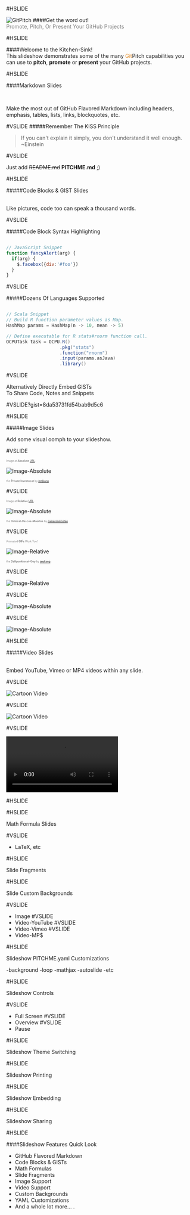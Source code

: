 #HSLIDE

![GitPitch](https://gitpitch.github.io/gitpitch/assets/banner-white-400-140.png)
####Get the word out!
<br>
<span style="color:gray">Promote, Pitch, Or Present Your GitHub Projects</span>

#HSLIDE

####Welcome to the Kitchen-Sink!
<br>
This slideshow demonstrates some of the many <span style="color:#e49436">Git</span>Pitch capabilities you can use to **pitch**, **promote** or **present** your GitHub projects.


#HSLIDE

####Markdown Slides

<br>

Make the most out of GitHub Flavored Markdown including headers, emphasis, tables, lists, links, blockquotes, etc.


#VSLIDE
#####Remember The KISS Principle

> If you can't explain it simply,
> you don't understand it well enough.
> ~Einstein

#VSLIDE

Just add ~~README.md~~ **PITCHME.md** ;)

#HSLIDE

#####Code Blocks & GIST Slides

<br>
Like pictures, code too can speak a thousand words.

#VSLIDE

#####Code Block Syntax Highlighting

```javascript

// JavaScript Snippet
function fancyAlert(arg) {
  if(arg) {
    $.facebox({div:'#foo'})
  }
}
```
#VSLIDE

#####Dozens Of Languages Supported

```scala

// Scala Snippet
// Build R function parameter values as Map.
HashMap params = HashMap(n -> 10, mean -> 5)

// Define executable for R stats#rnorm function call.
OCPUTask task = OCPU.R()
                    .pkg("stats")
                    .function("rnorm")
                    .input(params.asJava)
                    .library()
```

#VSLIDE

Alternatively Directly Embed GISTs
<br>
To Share Code, Notes and Snippets

#VSLIDE?gist=8da53731fd54bab9d5c6

#HSLIDE

#####Image Slides

Add some visual oomph to your slideshow.

#VSLIDE

<span style="color:gray; font-size:0.5em">Image at <b>Absolute</b> <a href="https://github.com/jeejkang" target="_blank">URL</a>.</span>

![Image-Absolute](assets/octocat-privateinvestocat.jpg)

<span style="color:gray; font-size: 0.5em;">the <b>Private Investocat</b> by <a href="https://github.com/jeejkang" target="_blank">jeejkang</a></span>

#VSLIDE

<span style="color:gray; font-size:0.5em">Image at <b>Relative</b> <a href="https://github.com/jeejkang" target="_blank">URL</a>.</span>

![Image-Absolute](assets/octocat-de-los-muertos.jpg)

<span style="color:gray; font-size:0.5em">the <b>Octocat-De-Los-Muertos</b> by <a href="https://github.com/cameronmcefee" target="_blank">cameronmcefee</a></span>


#VSLIDE

<span style="color:gray; font-size:0.5em">Animated <b>GIFs</b> Work Too!</span>

![Image-Relative](assets/octocat-daftpunkocat.gif)

<span style="color:gray; font-size:0.5em">the <b>Daftpunktocat-Guy</b> by <a href="https://github.com/jeejkang" target="_blank">jeejkang</a></span>

#VSLIDE

![Image-Relative](https://octodex.github.com/images/daftpunktocat-guy.gif)

#VSLIDE

![Image-Absolute](https://octodex.github.com/images/privateinvestocat.jpg)

#VSLIDE

![Image-Absolute](https://octodex.github.com/images/octocat-de-los-muertos.jpg)

#HSLIDE

#####Video Slides

<br>
Embed YouTube, Vimeo or MP4 videos within any slide.

#VSLIDE

![Cartoon Video](https://www.youtube.com/embed/mkiDkkdGGAQ)

#VSLIDE

![Cartoon Video](https://player.vimeo.com/video/111525512)

#VSLIDE

![Cartoon Video](http://clips.vorwaerts-gmbh.de/big_buck_bunny.mp4)

#HSLIDE

#HSLIDE

Math Formula Slides

#VSLIDE
- LaTeX, etc

#HSLIDE

Slide Fragments

#HSLIDE

Slide Custom Backgrounds

#VSLIDE
- Image
#VSLIDE
- Video-YouTube
#VSLIDE
- Video-Vimeo
#VSLIDE
- Video-MP$

#HSLIDE

Slideshow PITCHME.yaml Customizations

-background
-loop
-mathjax
-autoslide
-etc


#HSLIDE

Slideshow Controls

#VSLIDE
- Full Screen
#VSLIDE
- Overview
#VSLIDE
- Pause

#HSLIDE

Slideshow Theme Switching

#HSLIDE

Slideshow Printing

#HSLIDE

Slideshow Embedding

#HSLIDE

Slideshow Sharing

#HSLIDE

####Slideshow Features Quick Look

- GitHub Flavored Markdown <!-- .element: class="fragment" data-fragment-index="1" -->
- Code Blocks & GISTs <!-- .element: class="fragment" data-fragment-index="2" -->
- Math Formulas <!-- .element: class="fragment" data-fragment-index="3" -->
- Slide Fragments <!-- .element: class="fragment" data-fragment-index="4" -->
- Image Support <!-- .element: class="fragment" data-fragment-index="5" -->
- Video Support <!-- .element: class="fragment" data-fragment-index="6" -->
- Custom Backgrounds <!-- .element: class="fragment" data-fragment-index="7" -->
- YAML Customizations <!-- .element: class="fragment" data-fragment-index="8" -->
- And a whole lot more... <!-- .element: class="fragment" data-fragment-index="9" -->.

